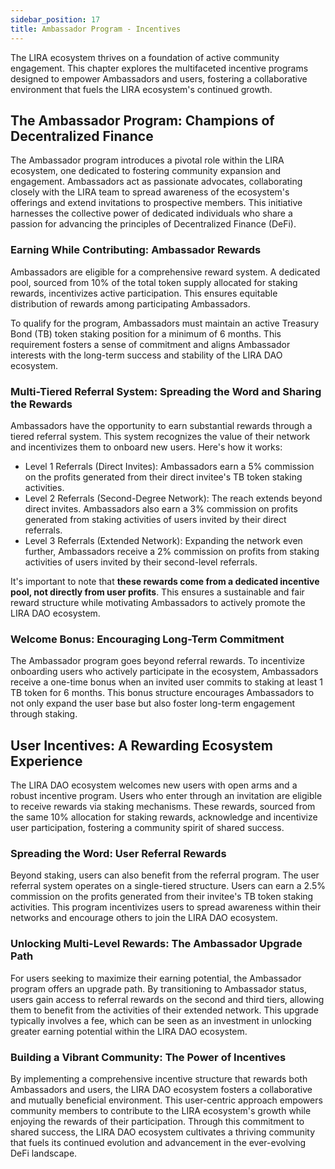 ```yaml
---
sidebar_position: 17
title: Ambassador Program - Incentives
---
```


The LIRA ecosystem thrives on a foundation of active community engagement. This chapter explores the multifaceted incentive programs designed to empower Ambassadors and users, fostering a collaborative environment that fuels the LIRA ecosystem's continued growth.

## The Ambassador Program: Champions of Decentralized Finance
The Ambassador program introduces a pivotal role within the LIRA ecosystem, one dedicated to fostering community expansion and engagement. Ambassadors act as passionate advocates, collaborating closely with the LIRA team to spread awareness of the ecosystem's offerings and extend invitations to prospective members. This initiative harnesses the collective power of dedicated individuals who share a passion for advancing the principles of Decentralized Finance (DeFi).

### Earning While Contributing: Ambassador Rewards
Ambassadors are eligible for a comprehensive reward system.  A dedicated pool, sourced from 10% of the total token supply allocated for staking rewards, incentivizes active participation.  This ensures equitable distribution of rewards among participating Ambassadors.

To qualify for the program, Ambassadors must maintain an active Treasury Bond (TB) token staking position for a minimum of 6 months.  This requirement fosters a sense of commitment and aligns Ambassador interests with the long-term success and stability of the LIRA DAO ecosystem.

### Multi-Tiered Referral System: Spreading the Word and Sharing the Rewards
Ambassadors have the opportunity to earn substantial rewards through a tiered referral system. This system recognizes the value of their network and incentivizes them to onboard new users. Here's how it works:

- Level 1 Referrals (Direct Invites): Ambassadors earn a 5% commission on the profits generated from their direct invitee's TB token staking activities.
- Level 2 Referrals (Second-Degree Network): The reach extends beyond direct invites. Ambassadors also earn a 3% commission on profits generated from staking activities of users invited by their direct referrals.
- Level 3 Referrals (Extended Network): Expanding the network even further, Ambassadors receive a 2% commission on profits from staking activities of users invited by their second-level referrals.

It's important to note that **these rewards come from a dedicated incentive pool, not directly from user profits**.  This ensures a sustainable and fair reward structure while motivating Ambassadors to actively promote the LIRA DAO ecosystem.

### Welcome Bonus: Encouraging Long-Term Commitment

The Ambassador program goes beyond referral rewards.  To incentivize onboarding users who actively participate in the ecosystem, Ambassadors receive a one-time bonus when an invited user commits to staking at least 1 TB token for 6 months. This bonus structure encourages Ambassadors to not only expand the user base but also foster long-term engagement through staking.

## User Incentives: A Rewarding Ecosystem Experience
The LIRA DAO ecosystem welcomes new users with open arms and a robust incentive program.  Users who enter through an invitation are eligible to receive rewards via staking mechanisms. These rewards, sourced from the same 10% allocation for staking rewards, acknowledge and incentivize user participation, fostering a community spirit of shared success.

### Spreading the Word: User Referral Rewards
Beyond staking, users can also benefit from the referral program.  The user referral system operates on a single-tiered structure.  Users can earn a 2.5% commission on the profits generated from their invitee's TB token staking activities.  This program incentivizes users to spread awareness within their networks and encourage others to join the LIRA DAO ecosystem.

### Unlocking Multi-Level Rewards: The Ambassador Upgrade Path
For users seeking to maximize their earning potential, the Ambassador program offers an upgrade path.  By transitioning to Ambassador status, users gain access to referral rewards on the second and third tiers, allowing them to benefit from the activities of their extended network.  This upgrade typically involves a fee, which can be seen as an investment in unlocking greater earning potential within the LIRA DAO ecosystem.

### Building a Vibrant Community: The Power of Incentives
By implementing a comprehensive incentive structure that rewards both Ambassadors and users, the LIRA DAO ecosystem fosters a collaborative and mutually beneficial environment.  This user-centric approach empowers community members to contribute to the LIRA ecosystem's growth while enjoying the rewards of their participation.  Through this commitment to shared success, the LIRA DAO ecosystem cultivates a thriving community that fuels its continued evolution and advancement in the ever-evolving DeFi landscape.

